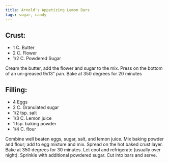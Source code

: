 ```yaml
---
title: Arnold's Appetizing Lemon Bars
tags: sugar, candy
---
```


## Crust:
* 1 C. Butter
* 2 C. Flower
* 1/2 C. Powdered Sugar

Cream the butter, add the flower and sugar to the mix. Press on the bottom of an un-greased
9x13" pan. Bake at 350 degrees for 20 minutes

## Filling:

* 4 Eggs
* 2 C. Granulated sugar
* 1/2 tsp. salt
* 1/3 C. Lemon juice
* 1 tsp. baking powder
* 1/4 C. flour

Combine well beaten eggs, sugar, salt, and lemon juice. Mix baking powder and flour;
add to egg mixture and mix. Spread on the hot baked crust layer. Bake at 350 degrees for 30
minutes. Let cool and refrigerate (usually over night). Sprinkle with additional powdered 
sugar. Cut into bars and serve. 
